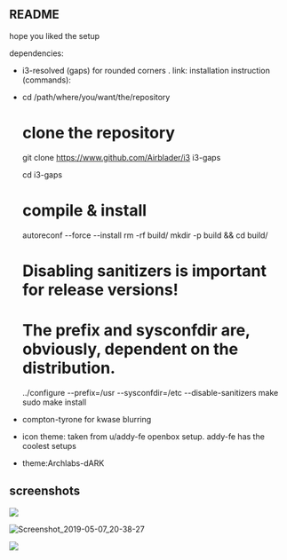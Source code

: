 ## README

hope you liked the setup

dependencies:

- i3-resolved (gaps) for rounded corners . link:   installation instruction (commands):

- cd /path/where/you/want/the/repository

  # clone the repository
  git clone https://www.github.com/Airblader/i3 i3-gaps

  

  cd i3-gaps

  # compile & install
  autoreconf --force --install
  rm -rf build/
  mkdir -p build && cd build/

  # Disabling sanitizers is important for release versions!
  # The prefix and sysconfdir are, obviously, dependent on the distribution.
  ../configure --prefix=/usr --sysconfdir=/etc --disable-sanitizers
  make
  sudo make install

  

- compton-tyrone for kwase blurring

- icon theme: taken from  u/addy-fe  openbox setup. addy-fe has the coolest setups

- theme:Archlabs-dARK

  

## screenshots



![](/home/adi/Pictures/reddit/screenshot.png)

![Screenshot_2019-05-07_20-38-27](/home/adi/Pictures/reddit/Screenshot_2019-05-07_20-38-27.png)



![](/home/adi/Pictures/reddit/Screenshot_2019-05-08_04-15-27.png)
